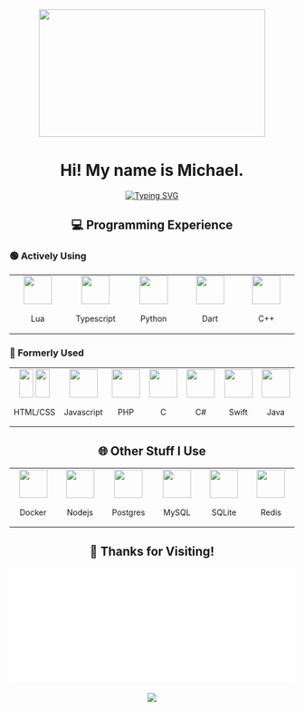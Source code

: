 <div align="center">
  <img src="https://github.com/BeastMichael/BeastMichael/blob/main/me_full.gif?raw=true" width=400 height=225>
  <h1>Hi! My name is Michael.</h1>
  <a href="https://git.io/typing-svg"><img src="https://readme-typing-svg.herokuapp.com?font=Fira+Code&pause=2000&center=true&width=435&lines=I+make+click-clacks+into+knickknacks" alt="Typing SVG" /></a>
  <h2>💻 Programming Experience</h2>
</div>

### 🟢 Actively Using</h3>
  
<table align="center">
  <tr>
    <td align="center" width="100">
      <img src="https://cdn.jsdelivr.net/gh/devicons/devicon@latest/icons/lua/lua-original.svg" width="50" height="50"/>
      <p>Lua</p>
    </td>
    <td align="center" width="100">
      <img src="https://cdn.jsdelivr.net/gh/devicons/devicon@latest/icons/typescript/typescript-original.svg" width="50" height="50"/>
      <p>Typescript</p>
    </td>
    <td align="center" width="100">
      <img src="https://cdn.jsdelivr.net/gh/devicons/devicon@latest/icons/python/python-original.svg" width="50" height="50"/>
      <p>Python</p>
    </td>
    <td align="center" width="100">
      <img src="https://cdn.jsdelivr.net/gh/devicons/devicon@latest/icons/dart/dart-original.svg" width="50" height="50"/>
      <p>Dart</p>
    </td>
    <td align="center" width="100">
      <img src="https://cdn.jsdelivr.net/gh/devicons/devicon@latest/icons/cplusplus/cplusplus-original.svg" width="50" height="50"/>
      <p>C++</p>
    </td>
  </tr>
</table>

### 🔴 Formerly Used

<table align="center">
  <tr>
    <td align="center" width="100">
      <img src="https://cdn.jsdelivr.net/gh/devicons/devicon@latest/icons/html5/html5-original.svg" width="25" height="50"/>
      <img src="https://cdn.jsdelivr.net/gh/devicons/devicon@latest/icons/css3/css3-original.svg" width="25" height="50"/>
      <p>HTML/CSS</p>
    </td>
    <td align="center" width="100">
      <img src="https://cdn.jsdelivr.net/gh/devicons/devicon@latest/icons/javascript/javascript-original.svg" width="50" height="50"/>
      <p>Javascript</p>
    </td>
    <td align="center" width="100">
      <img src="https://cdn.jsdelivr.net/gh/devicons/devicon@latest/icons/php/php-original.svg" width="50" height="50"/>
      <p>PHP</p>
    </td>
    <td align="center" width="100">
      <img src="https://cdn.jsdelivr.net/gh/devicons/devicon@latest/icons/c/c-original.svg" width="50" height="50"/>
      <p>C</p>
    </td>
    <td align="center" width="100">
      <img src="https://cdn.jsdelivr.net/gh/devicons/devicon@latest/icons/csharp/csharp-original.svg" width="50" height="50"/>
      <p>C#</p>
    </td>
    <td align="center" width="100">
      <img src="https://cdn.jsdelivr.net/gh/devicons/devicon@latest/icons/swift/swift-original.svg" width="50" height="50"/>
      <p>Swift</p>
    </td>
    <td align="center" width="100">
      <img src="https://cdn.jsdelivr.net/gh/devicons/devicon@latest/icons/java/java-original.svg" width="50" height="50"/>
      <p>Java</p>
    </td>
  </tr>
</table>

<div align="center">
  <h2>🌐 Other Stuff I Use</h2>
</div>

<table align="center">
  <tr>
    <td align="center" width="100">
      <img src="https://cdn.jsdelivr.net/gh/devicons/devicon@latest/icons/docker/docker-original.svg" width="50" height="50"/>
      <p>Docker</p>
    </td>
    <td align="center" width="100">
      <img src="https://cdn.jsdelivr.net/gh/devicons/devicon@latest/icons/nodejs/nodejs-original.svg" width="50" height="50"/>
      <p>Nodejs</p>
    </td>
    <td align="center" width="100">
      <img src="https://cdn.jsdelivr.net/gh/devicons/devicon@latest/icons/postgresql/postgresql-original.svg" width="50" height="50"/>
      <p>Postgres</p>
    </td>
    <td align="center" width="100">
      <img src="https://cdn.jsdelivr.net/gh/devicons/devicon@latest/icons/mysql/mysql-original.svg" width="50" height="50"/>
      <p>MySQL</p>
    </td>
    <td align="center" width="100">
      <img src="https://cdn.jsdelivr.net/gh/devicons/devicon@latest/icons/sqlite/sqlite-original.svg" width="50" height="50"/>
      <p>SQLite</p>
    </td>
    <td align="center" width="100">
      <img src="https://cdn.jsdelivr.net/gh/devicons/devicon@latest/icons/redis/redis-original.svg" width="50" height="50"/>
      <p>Redis</p>
    </td>
  </tr>
</table>

<div align="center">
  <h2>👋 Thanks for Visiting!</h2>
</div>

<div align="center">
  <img src="https://github.com/BeastMichael/BeastMichael/blob/main/footer_transparent.gif?raw=true" width=600 height=200>
  <br><br>
  <img src="https://komarev.com/ghpvc/?username=BeastMichael&abbreviated=true&label=Stalker+Count">
</div>
